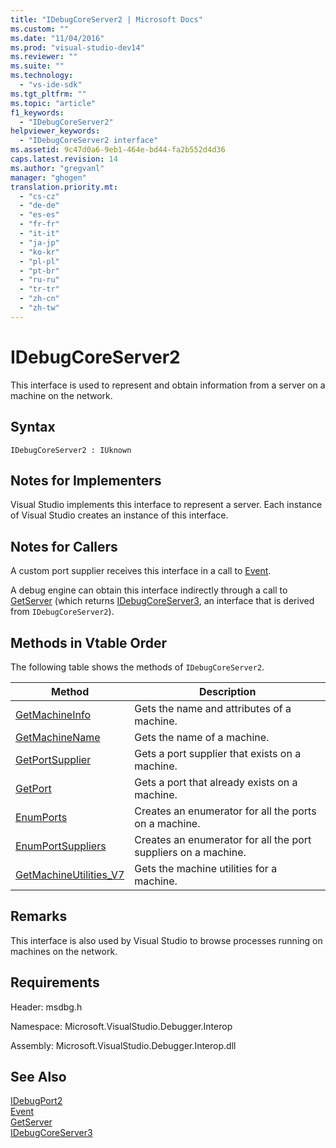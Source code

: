 ```yaml
---
title: "IDebugCoreServer2 | Microsoft Docs"
ms.custom: ""
ms.date: "11/04/2016"
ms.prod: "visual-studio-dev14"
ms.reviewer: ""
ms.suite: ""
ms.technology: 
  - "vs-ide-sdk"
ms.tgt_pltfrm: ""
ms.topic: "article"
f1_keywords: 
  - "IDebugCoreServer2"
helpviewer_keywords: 
  - "IDebugCoreServer2 interface"
ms.assetid: 9c47d0a6-9eb1-464e-bd44-fa2b552d4d36
caps.latest.revision: 14
ms.author: "gregvanl"
manager: "ghogen"
translation.priority.mt: 
  - "cs-cz"
  - "de-de"
  - "es-es"
  - "fr-fr"
  - "it-it"
  - "ja-jp"
  - "ko-kr"
  - "pl-pl"
  - "pt-br"
  - "ru-ru"
  - "tr-tr"
  - "zh-cn"
  - "zh-tw"
---
```

# IDebugCoreServer2
This interface is used to represent and obtain information from a server on a machine on the network.  
  
## Syntax  
  
```  
IDebugCoreServer2 : IUknown  
```  
  
## Notes for Implementers  
 Visual Studio implements this interface to represent a server. Each instance of Visual Studio creates an instance of this interface.  
  
## Notes for Callers  
 A custom port supplier receives this interface in a call to [Event](../../../extensibility/debugger/reference/idebugportevents2-event.md).  
  
 A debug engine can obtain this interface indirectly through a call to [GetServer](../../../extensibility/debugger/reference/idebugdefaultport2-getserver.md) (which returns [IDebugCoreServer3](../../../extensibility/debugger/reference/idebugcoreserver3.md), an interface that is derived from `IDebugCoreServer2`).  
  
## Methods in Vtable Order  
 The following table shows the methods of `IDebugCoreServer2`.  
  
|Method|Description|  
|------------|-----------------|  
|[GetMachineInfo](../../../extensibility/debugger/reference/idebugcoreserver2-getmachineinfo.md)|Gets the name and attributes of a machine.|  
|[GetMachineName](../../../extensibility/debugger/reference/idebugcoreserver2-getmachinename.md)|Gets the name of a machine.|  
|[GetPortSupplier](../../../extensibility/debugger/reference/idebugcoreserver2-getportsupplier.md)|Gets a port supplier that exists on a machine.|  
|[GetPort](../../../extensibility/debugger/reference/idebugcoreserver2-getport.md)|Gets a port that already exists on a machine.|  
|[EnumPorts](../../../extensibility/debugger/reference/idebugcoreserver2-enumports.md)|Creates an enumerator for all the ports on a machine.|  
|[EnumPortSuppliers](../../../extensibility/debugger/reference/idebugcoreserver2-enumportsuppliers.md)|Creates an enumerator for all the port suppliers on a machine.|  
|[GetMachineUtilities_V7](../../../extensibility/debugger/reference/idebugcoreserver2-getmachineutilities-v7.md)|Gets the machine utilities for a machine.|  
  
## Remarks  
 This interface is also used by Visual Studio to browse processes running on machines on the network.  
  
## Requirements  
 Header: msdbg.h  
  
 Namespace: Microsoft.VisualStudio.Debugger.Interop  
  
 Assembly: Microsoft.VisualStudio.Debugger.Interop.dll  
  
## See Also  
 [IDebugPort2](../../../extensibility/debugger/reference/idebugport2.md)   
 [Event](../../../extensibility/debugger/reference/idebugportevents2-event.md)   
 [GetServer](../../../extensibility/debugger/reference/idebugdefaultport2-getserver.md)   
 [IDebugCoreServer3](../../../extensibility/debugger/reference/idebugcoreserver3.md)